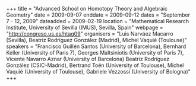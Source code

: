 +++
title = "Advanced School on Homotopy Theory and Algebraic Geometry"
date = 2009-09-07
enddate = 2009-09-12
dates = "September 7 - 12, 2009"
dateadded = 2009-02-19
location = "Mathematical Research Institute, University of Sevilla (IMUS), Sevilla, Spain"
webpage = "http://congreso.us.es/htag09"
organisers = "Luis Narváez Macarro (Sevilla), Beatriz Rodríguez González (Madrid), Michel Vaquié (Toulouse)"
speakers = "Francisco Guillén Santos (University of Barcelona), Bernhard Keller (University of Paris 7), Georges Maltsiniotis (University of Paris 7), Vicente Navarro Aznar (University of Barcelona) Beatriz Rodríguez González (CSIC-Madrid), Bertrand Toën (University of Toulouse), Michel Vaquié (University of Toulouse), Gabriele Vezzossi (University of Bologna)"
+++
